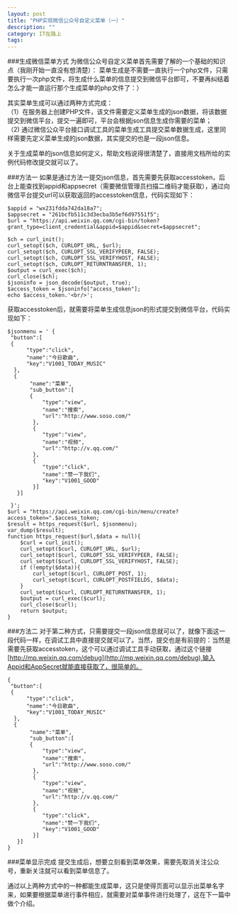 ```yaml
---
layout: post
title: "PHP实现微信公众号自定义菜单（一）"
description: ""
category: IT在路上
tags: 
---
```


###生成微信菜单方式
为微信公众号自定义菜单首先需要了解的一个基础的知识点（我刚开始一直没有想清楚）：
菜单生成是不需要一直执行一个php文件，只需要执行一次php文件，将生成什么菜单的信息提交到微信平台即可，不要再纠结着怎么才能一直运行那个生成菜单的php文件了：）

其实菜单生成可以通过两种方式完成：  
（1）在服务器上创建PHP文件，该文件需要定义菜单生成的json数据，将该数据提交到微信平台，提交一遍即可，平台会根据json信息生成你需要的菜单；  
（2) 通过微信公众平台接口调试工具的菜单生成工具提交菜单数据生成，这里同样需要先定义菜单生成的json数据，其实提交的也是一段json信息。

关于生成菜单的json信息如何定义，帮助文档说得很清楚了，直接用文档所给的实例代码修改提交就可以了。

###方法一
如果是通过方法一提交json信息，首先需要先获取accesstoken，后台上能查找到appid和appsecret（需要微信管理员扫描二维码才能获取），通过向微信平台提交url可以获取返回的accesstoken信息，代码实现如下：

	$appid = "wx231fdda742da18a7";
    $appsecret = "261bcfb511c3d3ecba3b5ef6d97551f5";
    $url = "https://api.weixin.qq.com/cgi-bin/token?grant_type=client_credential&appid=$appid&secret=$appsecret";
    
    $ch = curl_init();
    curl_setopt($ch, CURLOPT_URL, $url);
    curl_setopt($ch, CURLOPT_SSL_VERIFYPEER, FALSE); 
    curl_setopt($ch, CURLOPT_SSL_VERIFYHOST, FALSE); 
    curl_setopt($ch, CURLOPT_RETURNTRANSFER, 1);
    $output = curl_exec($ch);
    curl_close($ch);
    $jsoninfo = json_decode($output, true);
    $access_token = $jsoninfo["access_token"];
    echo $access_token.'<br/>';

获取accesstoken后，就需要将菜单生成信息json的形式提交到微信平台，代码实现如下：

	$jsonmenu = ' {
     "button":[
     {  
          "type":"click",
          "name":"今日歌曲",
          "key":"V1001_TODAY_MUSIC"
      },
      {
           "name":"菜单",
           "sub_button":[
           {    
               "type":"view",
               "name":"搜索",
               "url":"http://www.soso.com/"
            },
            {
               "type":"view",
               "name":"视频",
               "url":"http://v.qq.com/"
            },
            {
               "type":"click",
               "name":"赞一下我们",
               "key":"V1001_GOOD"
            }]
       }]

	 }';
    $url = "https://api.weixin.qq.com/cgi-bin/menu/create?access_token=".$access_token;
    $result = https_request($url, $jsonmenu);
    var_dump($result);
    function https_request($url,$data = null){
        $curl = curl_init();
        curl_setopt($curl, CURLOPT_URL, $url);
        curl_setopt($curl, CURLOPT_SSL_VERIFYPEER, FALSE);
        curl_setopt($curl, CURLOPT_SSL_VERIFYHOST, FALSE);
        if (!empty($data)){
            curl_setopt($curl, CURLOPT_POST, 1);
            curl_setopt($curl, CURLOPT_POSTFIELDS, $data);
        }
        curl_setopt($curl, CURLOPT_RETURNTRANSFER, 1);
        $output = curl_exec($curl);
        curl_close($curl);
        return $output;
    }

###方法二
对于第二种方式，只需要提交一段json信息就可以了，就像下面这一段代码一样，在调试工具中直接提交就可以了。当然，提交也是有前提的：当然是需要先获取accesstoken，这个可以通过调试工具手动获取，通过这个链接[http://mp.weixin.qq.com/debug](http://mp.weixin.qq.com/debug),输入Appid和AppSecret就能直接获取了，很简单的。

 	{
     "button":[
     {  
          "type":"click",
          "name":"今日歌曲",
          "key":"V1001_TODAY_MUSIC"
      },
      {
           "name":"菜单",
           "sub_button":[
           {    
               "type":"view",
               "name":"搜索",
               "url":"http://www.soso.com/"
            },
            {
               "type":"view",
               "name":"视频",
               "url":"http://v.qq.com/"
            },
            {
               "type":"click",
               "name":"赞一下我们",
               "key":"V1001_GOOD"
            }]
       }]
 	}

###菜单显示完成
提交生成后，想要立刻看到菜单效果，需要先取消关注公众号，重新关注就可以看到菜单信息了。

通过以上两种方式中的一种都能生成菜单，这只是使得页面可以显示出菜单名字来，如果要根据菜单进行事件相应，就需要对菜单事件进行处理了，这在下一篇中做个介绍。
